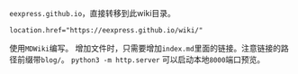 `eexpress.github.io`，直接转移到此wiki目录。
```
location.href="https://eexpress.github.io/wiki/"
```
使用`MDWiki`编写。
增加文件时，只需要增加`index.md`里面的链接。注意链接的路径前缀带`blog/`。
`python3 -m http.server` 可以启动本地`8000`端口预览。
